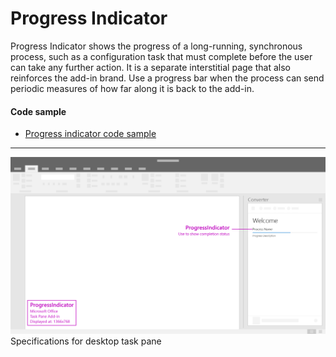 # Progress Indicator

Progress Indicator shows the progress of a long-running, synchronous process, such as a configuration task that must complete before the user can take any further action. It is a separate interstitial page that also reinforces the add-in brand. Use a progress bar when the process can send periodic measures of how far along it is back to the add-in.

#### Code sample
  * [Progress indicator code sample](../templates/notifications/progress-indicator)

***

![Notification - Progress - Specifications for desktop task pane](../assets/markdown-images/progressBar_taskPaneCallouts.png)
Specifications for desktop task pane

